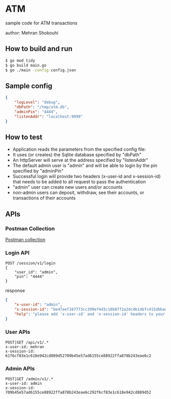 # ATM
sample code for ATM transactions

author: Mehran Shokouhi

## How to build and run
```bash
$ go mod tidy
$ go build main.go
$ go ./main -config config.json
```

## Sample config
```json
{
    "logLevel": "debug",
    "dbPath": "/tmp/atm.db",
    "adminPin": "4444",
    "listenAddr": "localhost:9999"
}
```

## How to test
- Application reads the parameters from the specified config file:
- It uses (or creates) the Sqlite database specified by "dbPath"
- An httpServer will serve at the address specified by "listenAddr"
- The default admin user is "admin" and will be able to login by the pin specified by "adminPin"
- Successful login will provide two headers (x-user-id and x-session-id) that needs to be added to all request to pass the authentication
- "admin" user can create new users and/or accounts
- non-admin users can deposit, withdraw, see their accounts, or transactions of their accounts


## APIs

### Postman Collection
[Postman collection](./docs/atm.postman_collection.json)

### Login API
```
POST /session/v1/login
{
    "user_id": "admin",
    "pin": "4444"
}
```

response
```json
{
    "x-user-id": "admin",
    "x-session-id": "be47aef167773cc399ef4d3c18b87f2a2dc4b14bfc415dbbadec07dee0c196b4",
    "help": "please add 'x-user-id' and 'x-session-id' headers to your requests"
}
```

### User APIs
```
POST|GET /api/v1/.*
x-user-id: mehran
x-session-id: 61f6cf83e1c618e942cd889d52709b45e57ad6155ce88922ffa878b243eae6c2
```

### Admin APIs
```
POST|GET /admin/v1/.*
x-user-id: admin
x-session-id: 709b45e57ad6155ce88922ffa878b243eae6c292f6cf83e1c618e942cd889d52
```





